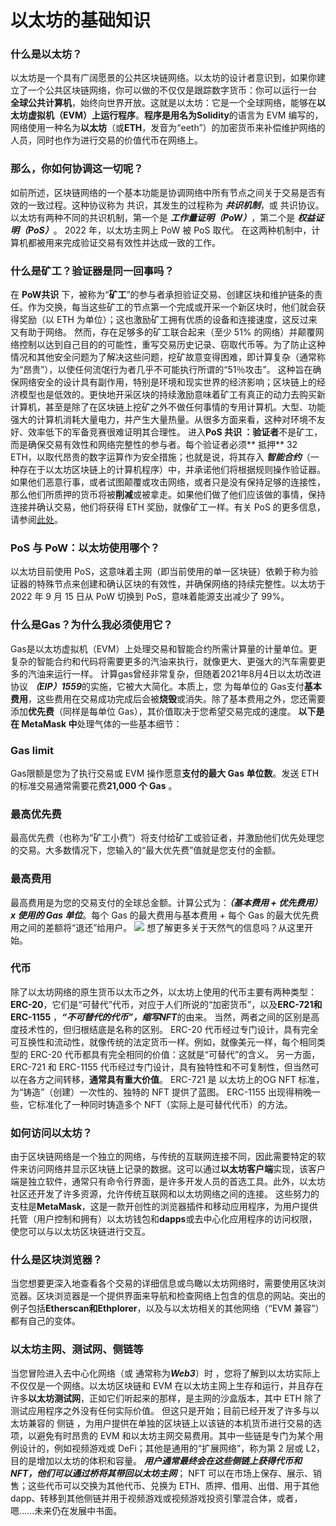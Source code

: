 # 以太坊的基础知识
### 什么是以太坊？
以太坊是一个具有广阔愿景的公共区块链网络。以太坊的设计者意识到，如果你建立了一个公共区块链网络，你可以做的不仅仅是跟踪数字货币：你可以运行一台 **全球公共计算机**，始终向世界开放。这就是以太坊：它是一个全球网络，能够在**以太坊虚拟机（EVM）上运行程序**。**程序是用名为Solidity**的语言为 EVM 编写的，网络使用一种名为**以太坊**（或**ETH**，发音为“eeth”）的加密货币来补偿维护网络的人员，同时也作为进行交易的价值代币在网络上。
### 那么，你如何协调这一切呢？
如前所述，区块链网络的一个基本功能是协调网络中所有节点之间关于交易是否有效的一致过程。这种协议称为 共识，其发生的过程称为 ***共识机制***，或 共识协议。以太坊有两种不同的共识机制，第一个是 ***工作量证明（PoW）***，第二个是 ***权益证明（PoS）***。 2022 年，以太坊主网上 PoW 被 PoS 取代。
在这两种机制中，计算机都被用来完成验证交易有效性并达成一致的工作。
### 什么是矿工？验证器是同一回事吗？
在 **PoW共识** 下，被称为“**矿工**”的参与者承担验证交易、创建区块和维护链条的责任。作为交换，每当这些矿工的节点第一个完成或开采一个新区块时，他们就会获得奖励（以 ETH 为单位）；这也激励矿工拥有优质的设备和连接速度，这反过来又有助于网络。
然而，存在足够多的矿工联合起来（至少 51% 的网络）并颠覆网络控制以达到自己目的的可能性，重写交易历史记录、窃取代币等。为了防止这种情况和其他安全问题为了解决这些问题，挖矿故意变得困难，即计算复杂（通常称为“昂贵”），以使任何流氓行为者几乎不可能执行所谓的“51％攻击”。
这种旨在确保网络安全的设计具有副作用，特别是环境和现实世界的经济影响；区块链上的经济模型也是低效的。更快地开采区块的持续激励意味着矿工有真正的动力去购买新计算机，甚至是除了在区块链上挖矿之外不做任何事情的专用计算机。大型、功能强大的计算机消耗大量电力，并产生大量热量。从很多方面来看，这种对环境不友好、效率低下的军备竞赛很难证明其合理性。
进入**PoS 共识 ：验证者**不是矿工， 而是确保交易有效性和网络完整性的参与者。每个验证者必须** 抵押** 32 ETH，以取代昂贵的数字运算作为安全措施；也就是说，将其存入 ***智能合约***（一种存在于以太坊区块链上的计算机程序）中，并承诺他们将根据规则操作验证器。如果他们恶意行事，或者试图颠覆或攻击网络，或者只是没有保持足够的连接性，那么他们所质押的货币将被**削减**或被拿走。如果他们做了他们应该做的事情，保持连接并确认交易，他们将获得 ETH 奖励，就像矿工一样。有关 PoS 的更多信息，请参阅[此处](https://ethereum.org/en/developers/docs/consensus-mechanisms/pos/)。 
### PoS 与 PoW：以太坊使用哪个？ 
以太坊目前使用 PoS，这意味着主网（即当前使用的单一区块链）依赖于称为验证器的特殊节点来创建和确认区块的有效性，并确保网络的持续完整性。以太坊于 2022 年 9 月 15 日从 PoW 切换到 PoS，意味着能源支出减少了 99%。
### 什么是Gas？为什么我必须使用它？
Gas是以太坊虚拟机（EVM）上处理交易和智能合约所需计算量的计量单位。更复杂的智能合约和代码将需要更多的汽油来执行，就像更大、更强大的汽车需要更多的汽油来运行一样。
计算gas曾经非常复杂，但随着2021年8月4日以太坊改进协议 ***（EIP）1559***的实施，它被大大简化。本质上，您 为每单位的 Gas支付**基本费用**，这些费用在交易成功完成后会被**烧毁**或消失。除了基本费用之外，您还需要添加**优先费**（同样是每单位 Gas），其价值取决于您希望交易完成的速度。
**以下是在 MetaMask 中**处理气体的一些基本细节：
### Gas limit
Gas限额是您为了执行交易或 EVM 操作愿意**支付的最大 Gas 单位数**。发送 ETH 的标准交易通常需要花费**21,000 个 Gas** 。
### 最高优先费
最高优先费（也称为“矿工小费”）将支付给矿工或验证者，并激励他们优先处理您的交易。大多数情况下，您输入的“最大优先费”值就是您支付的金额。
### 最高费用
最高费用是为您的交易支付的全球总金额。计算公式为：***（基本费用 + 优先费用）x 使用的 Gas 单位***。每个 Gas 的最大费用与基本费用 + 每个 Gas 的最大优先费用之间的差额将“退还”给用户。
![](https://github.com/RCCCamp/openWeb3/blob/main/pic/5/1.PNG)
想了解更多关于天然气的信息吗？从这里开始。
### 代币
除了以太坊网络的原生货币以太币之外，以太坊上使用的代币主要有两种类型：**ERC-20**，它们是“可替代”代币，对应于人们所说的“加密货币”，以及**ERC-721和ERC-1155** ，***“不可替代的代币”，缩写NFT***的由来。 
当然，两者之间的区别是高度技术性的，但归根结底是名称的区别。 ERC-20 代币经过专门设计，具有完全可互换性和流动性，就像传统的法定货币一样。例如，就像美元一样，每个相同类型的 ERC-20 代币都具有完全相同的价值：这就是“可替代”的含义。
另一方面，ERC-721 和 ERC-1155 代币经过专门设计，具有独特性和不可复制性，但当然可以在各方之间转移，**通常具有重大价值**。 ERC-721 是 以太坊上的OG  NFT 标准，为“铸造”（创建）一次性的、独特的 NFT 提供了蓝图。 ERC-1155 出现得稍晚一些，它标准化了一种同时铸造多个 NFT（实际上是可替代代币）的方法。
### 如何访问以太坊？
由于区块链网络是一个独立的网络，与传统的互联网连接不同，因此需要特定的软件来访问网络并显示区块链上记录的数据。这可以通过**以太坊客户端**实现，该客户端是独立软件，通常只有命令行界面，是许多开发人员的首选工具。此外，以太坊社区还开发了许多资源，允许传统互联网和以太坊网络之间的连接。
这些努力的支柱是**MetaMask**，这是一款开创性的浏览器插件和移动应用程序，为用户提供托管（用户控制和拥有）以太坊钱包和**dapps**或去中心化应用程序的访问权限，使您可以与以太坊区块链进行交互。
### 什么是区块浏览器？
当您想要更深入地查看各个交易的详细信息或鸟瞰以太坊网络时，需要使用区块浏览器。区块浏览器是一个提供界面来导航和检查网络上包含的信息的网站。突出的例子包括**Etherscan和Ethplorer**，以及与以太坊相关的其他网络（“EVM 兼容”）都有自己的变体。
### 以太坊主网、测试网、侧链等
当您冒险进入去中心化网络（或 通常称为***Web3***）时 ，您将了解到以太坊实际上不仅仅是一个网络。以太坊区块链和 EVM 在以太坊主网上生存和运行，并且存在许多**以太坊测试网**，正如它们听起来的那样，是主网的沙盒版本，其中 ETH 除了测试应用程序之外没有任何实际价值。 
但这只是开始；目前已经开发了许多与以太坊兼容的 侧链 ，为用户提供在单独的区块链上以该链的本机货币进行交易的选项，以避免有时昂贵的 EVM 和以太坊主网交易费用。其中一些链是专门为某个用例设计的，例如视频游戏或 DeFi；其他是通用的“扩展网络”，称为第 2 层或 L2，目的是增加以太坊的体积和容量。
***用户通常最终会在这些侧链上获得代币和 NFT，他们可以通过桥将其带回以太坊主网***； NFT 可以在市场上保存、展示、销售；这些代币可以交换为其他代币、兑换为 ETH、质押、借用、出借、用于其他 dapp、转移到其他侧链并用于视频游戏或视频游戏投资引擎混合体，或者，嗯……未来仍在发展中书面。